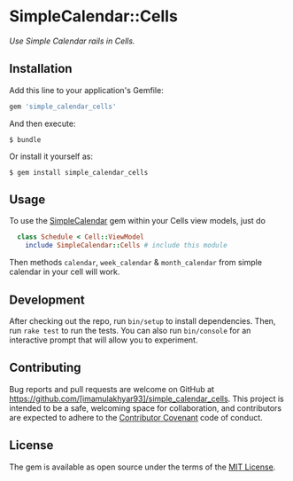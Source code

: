 # SimpleCalendar::Cells

_Use Simple Calendar rails in Cells._

## Installation

Add this line to your application's Gemfile:

```ruby
gem 'simple_calendar_cells'
```

And then execute:

    $ bundle

Or install it yourself as:

    $ gem install simple_calendar_cells

## Usage

To use the [SimpleCalendar](https://github.com/excid3/simple_calendar) gem within your Cells view models, just do

```ruby
  class Schedule < Cell::ViewModel
    include SimpleCalendar::Cells # include this module
```

Then methods `calendar`, `week_calendar` & `month_calendar` from simple calendar in your cell will work.

## Development

After checking out the repo, run `bin/setup` to install dependencies. Then, run `rake test` to run the tests. You can also run `bin/console` for an interactive prompt that will allow you to experiment.

## Contributing

Bug reports and pull requests are welcome on GitHub at https://github.com/[imamulakhyar93]/simple_calendar_cells. This project is intended to be a safe, welcoming space for collaboration, and contributors are expected to adhere to the [Contributor Covenant](http://contributor-covenant.org) code of conduct.

## License

The gem is available as open source under the terms of the [MIT License](https://opensource.org/licenses/MIT).
